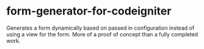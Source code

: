 form-generator-for-codeigniter
==============================

Generates a form dynamically based on passed in configuration instead of using a view for the form.  More of a proof of concept than a fully completed work.